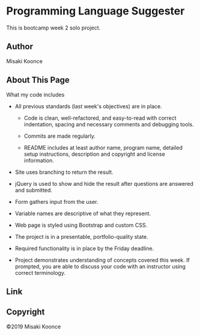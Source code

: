# Programming Language Suggester

This is bootcamp week 2 solo project.


## Author
Misaki Koonce


## About This Page
What my code includes

- All previous standards (last week's objectives) are in place.
    - Code is clean, well-refactored, and easy-to-read with correct indentation, spacing and necessary comments and debugging tools.

    - Commits are made regularly.

    - README includes at least author name, program name, detailed setup instructions, description and copyright and license information.

- Site uses branching to return the result.

- jQuery is used to show and hide the result after questions are answered and submitted. 

- Form gathers input from the user.

- Variable names are descriptive of what they represent.

- Web page is styled using Bootstrap and custom CSS.

- The project is in a presentable, portfolio-quality state.

- Required functionality is in place by the Friday deadline.

- Project demonstrates understanding of concepts covered this week. If prompted, you are able to discuss your code with an instructor using correct terminology.


## Link


## Copyright
©2019 Misaki Koonce